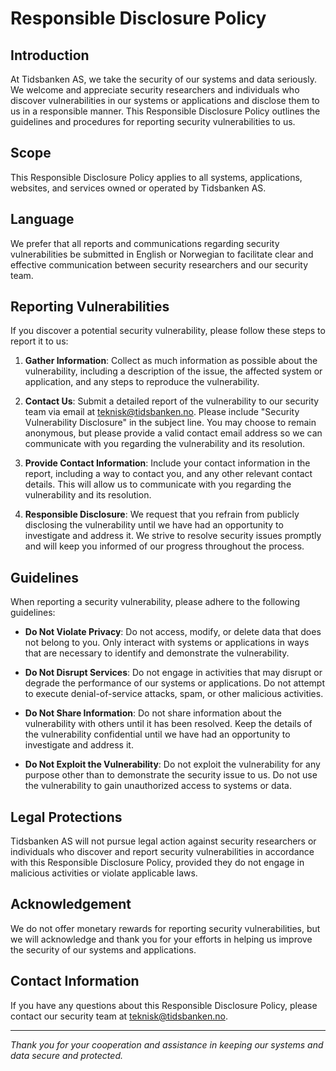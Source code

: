# Responsible Disclosure Policy

## Introduction

At Tidsbanken AS, we take the security of our systems and data seriously. We welcome and appreciate security researchers and individuals who discover vulnerabilities in our systems or applications and disclose them to us in a responsible manner. This Responsible Disclosure Policy outlines the guidelines and procedures for reporting security vulnerabilities to us.

## Scope

This Responsible Disclosure Policy applies to all systems, applications, websites, and services owned or operated by Tidsbanken AS.

## Language

We prefer that all reports and communications regarding security vulnerabilities be submitted in English or Norwegian to facilitate clear and effective communication between security researchers and our security team.


## Reporting Vulnerabilities

If you discover a potential security vulnerability, please follow these steps to report it to us:

1. **Gather Information**: Collect as much information as possible about the vulnerability, including a description of the issue, the affected system or application, and any steps to reproduce the vulnerability.

2. **Contact Us**: Submit a detailed report of the vulnerability to our security team via email at [teknisk@tidsbanken.no](mailto:teknisk@tidsbanken.no). Please include "Security Vulnerability Disclosure" in the subject line. You may choose to remain anonymous, but please provide a valid contact email address so we can communicate with you regarding the vulnerability and its resolution.

3. **Provide Contact Information**: Include your contact information in the report, including a way to contact you, and any other relevant contact details. This will allow us to communicate with you regarding the vulnerability and its resolution.

4. **Responsible Disclosure**: We request that you refrain from publicly disclosing the vulnerability until we have had an opportunity to investigate and address it. We strive to resolve security issues promptly and will keep you informed of our progress throughout the process.

## Guidelines

When reporting a security vulnerability, please adhere to the following guidelines:

- **Do Not Violate Privacy**: Do not access, modify, or delete data that does not belong to you. Only interact with systems or applications in ways that are necessary to identify and demonstrate the vulnerability.

- **Do Not Disrupt Services**: Do not engage in activities that may disrupt or degrade the performance of our systems or applications. Do not attempt to execute denial-of-service attacks, spam, or other malicious activities.

- **Do Not Share Information**: Do not share information about the vulnerability with others until it has been resolved. Keep the details of the vulnerability confidential until we have had an opportunity to investigate and address it.

- **Do Not Exploit the Vulnerability**: Do not exploit the vulnerability for any purpose other than to demonstrate the security issue to us. Do not use the vulnerability to gain unauthorized access to systems or data.

## Legal Protections

Tidsbanken AS will not pursue legal action against security researchers or individuals who discover and report security vulnerabilities in accordance with this Responsible Disclosure Policy, provided they do not engage in malicious activities or violate applicable laws.

## Acknowledgement
We do not offer monetary rewards for reporting security vulnerabilities, but we will acknowledge and thank you for your efforts in helping us improve the security of our systems and applications.

## Contact Information

If you have any questions about this Responsible Disclosure Policy, please contact our security team at [teknisk@tidsbanken.no](mailto:teknisk@tidsbanken.no).

---

_Thank you for your cooperation and assistance in keeping our systems and data secure and protected._
